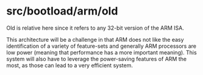 # src/bootload/arm/old
Old is relative here since it refers to any 32-bit version of the ARM ISA.

This architecture will be a challenge in that ARM does not like the easy 
identification of a variety of feature-sets and generally ARM processors are 
low power (meaning that performance has a more important meaning). This system
will also have to leverage the power-saving features of ARM the most, as those
can lead to a very efficient system.